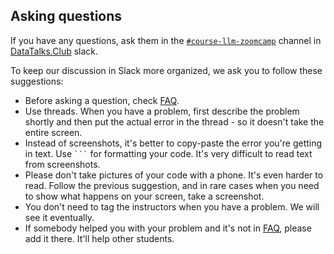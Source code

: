 ## Asking questions

If you have any questions, ask them 
in the [`#course-llm-zoomcamp`](https://app.slack.com/client/T01ATQK62F8/C06TEGTGM3J) channel in [DataTalks.Club](https://datatalks.club) slack.

To keep our discussion in Slack more organized, we ask you to follow these suggestions:

* Before asking a question, check [FAQ](https://docs.google.com/document/d/1m2KexowAXTmexfC5rVTCSnaShvdUQ8Ag2IEiwBDHxN0/edit?usp=sharing).
* Use threads. When you have a problem, first describe the problem shortly
  and then put the actual error in the thread - so it doesn't take the entire screen.
* Instead of screenshots, it's better to copy-paste the error you're getting in text.
  Use ` ``` ` for formatting your code.
  It's very difficult to read text from screenshots.
* Please don't take pictures of your code with a phone. It's even harder to read. Follow the previous suggestion,
  and in rare cases when you need to show what happens on your screen, take a screenshot.
* You don't need to tag the instructors when you have a problem. We will see it eventually.
* If somebody helped you with your problem and it's not in [FAQ](https://docs.google.com/document/d/1m2KexowAXTmexfC5rVTCSnaShvdUQ8Ag2IEiwBDHxN0/edit?usp=sharing), please add it there.
  It'll help other students.
